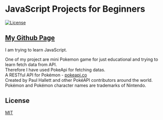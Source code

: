 # JavaScript Projects for Beginners

[![License](https://img.shields.io/github/license/PokeAPI/pokeapi.svg)](https://github.com/PokeAPI/pokeapi/blob/master/LICENSE.md)

## [My Github Page](https://halitaydin.github.io/)
I am trying to learn JavaScript.<br/>

One of my project are mini Pokemon game for just educational and trying to learn fetch data from API.<br/>
Therefore I have used PokeApi for fetching datas.<br/>
A RESTful API for Pokémon - [pokeapi.co](https://pokeapi.co)<br/>
Created by Paul Hallett and other PokéAPI contributors around the world. Pokémon and Pokémon character names are trademarks of Nintendo.


## License

[MIT](https://github.com/j4ckblack/github.io/blob/master/LICENSE)
